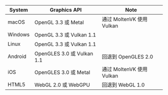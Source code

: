 | System   | Graphics API               | Note                     |
|----------|----------------------------|--------------------------|
| macOS    | OpenGL 3.3 或 Metal        | 通过 MoltenVK 使用 Vulkan |
| Windows  | OpenGL 3.3 或 Vulkan 1.1   |                          |
| Linux    | OpenGL 3.3 或 Vulkan 1.1   |                          |
| Android  | OpenGLES 3.0 或 Vulkan 1.1 | 回退到 OpenGLES 2.0      |
| iOS      | OpenGLES 3.0 或 Metal      | 通过 MoltenVK 使用 Vulkan |
| HTML5    | WebGL 2.0 或 WebGPU        | 回退到 WebGL 1.0         |
